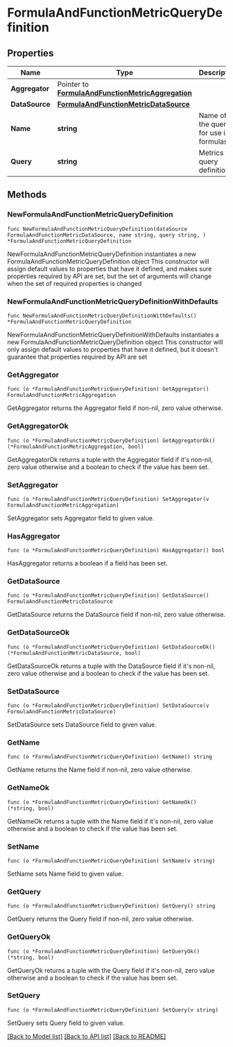 # FormulaAndFunctionMetricQueryDefinition

## Properties

Name | Type | Description | Notes
---- | ---- | ----------- | ------
**Aggregator** | Pointer to [**FormulaAndFunctionMetricAggregation**](FormulaAndFunctionMetricAggregation.md) |  | [optional] 
**DataSource** | [**FormulaAndFunctionMetricDataSource**](FormulaAndFunctionMetricDataSource.md) |  | 
**Name** | **string** | Name of the query for use in formulas. | 
**Query** | **string** | Metrics query definition. | 

## Methods

### NewFormulaAndFunctionMetricQueryDefinition

`func NewFormulaAndFunctionMetricQueryDefinition(dataSource FormulaAndFunctionMetricDataSource, name string, query string, ) *FormulaAndFunctionMetricQueryDefinition`

NewFormulaAndFunctionMetricQueryDefinition instantiates a new FormulaAndFunctionMetricQueryDefinition object
This constructor will assign default values to properties that have it defined,
and makes sure properties required by API are set, but the set of arguments
will change when the set of required properties is changed

### NewFormulaAndFunctionMetricQueryDefinitionWithDefaults

`func NewFormulaAndFunctionMetricQueryDefinitionWithDefaults() *FormulaAndFunctionMetricQueryDefinition`

NewFormulaAndFunctionMetricQueryDefinitionWithDefaults instantiates a new FormulaAndFunctionMetricQueryDefinition object
This constructor will only assign default values to properties that have it defined,
but it doesn't guarantee that properties required by API are set

### GetAggregator

`func (o *FormulaAndFunctionMetricQueryDefinition) GetAggregator() FormulaAndFunctionMetricAggregation`

GetAggregator returns the Aggregator field if non-nil, zero value otherwise.

### GetAggregatorOk

`func (o *FormulaAndFunctionMetricQueryDefinition) GetAggregatorOk() (*FormulaAndFunctionMetricAggregation, bool)`

GetAggregatorOk returns a tuple with the Aggregator field if it's non-nil, zero value otherwise
and a boolean to check if the value has been set.

### SetAggregator

`func (o *FormulaAndFunctionMetricQueryDefinition) SetAggregator(v FormulaAndFunctionMetricAggregation)`

SetAggregator sets Aggregator field to given value.

### HasAggregator

`func (o *FormulaAndFunctionMetricQueryDefinition) HasAggregator() bool`

HasAggregator returns a boolean if a field has been set.

### GetDataSource

`func (o *FormulaAndFunctionMetricQueryDefinition) GetDataSource() FormulaAndFunctionMetricDataSource`

GetDataSource returns the DataSource field if non-nil, zero value otherwise.

### GetDataSourceOk

`func (o *FormulaAndFunctionMetricQueryDefinition) GetDataSourceOk() (*FormulaAndFunctionMetricDataSource, bool)`

GetDataSourceOk returns a tuple with the DataSource field if it's non-nil, zero value otherwise
and a boolean to check if the value has been set.

### SetDataSource

`func (o *FormulaAndFunctionMetricQueryDefinition) SetDataSource(v FormulaAndFunctionMetricDataSource)`

SetDataSource sets DataSource field to given value.


### GetName

`func (o *FormulaAndFunctionMetricQueryDefinition) GetName() string`

GetName returns the Name field if non-nil, zero value otherwise.

### GetNameOk

`func (o *FormulaAndFunctionMetricQueryDefinition) GetNameOk() (*string, bool)`

GetNameOk returns a tuple with the Name field if it's non-nil, zero value otherwise
and a boolean to check if the value has been set.

### SetName

`func (o *FormulaAndFunctionMetricQueryDefinition) SetName(v string)`

SetName sets Name field to given value.


### GetQuery

`func (o *FormulaAndFunctionMetricQueryDefinition) GetQuery() string`

GetQuery returns the Query field if non-nil, zero value otherwise.

### GetQueryOk

`func (o *FormulaAndFunctionMetricQueryDefinition) GetQueryOk() (*string, bool)`

GetQueryOk returns a tuple with the Query field if it's non-nil, zero value otherwise
and a boolean to check if the value has been set.

### SetQuery

`func (o *FormulaAndFunctionMetricQueryDefinition) SetQuery(v string)`

SetQuery sets Query field to given value.



[[Back to Model list]](../README.md#documentation-for-models) [[Back to API list]](../README.md#documentation-for-api-endpoints) [[Back to README]](../README.md)


